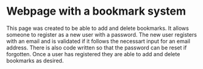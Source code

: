 # Webpage with a bookmark system
This page was created to be able to add and delete bookmarks. 
It allows someone to register as a new user with a password. 
The new user registers with an email and is validated if it follows the necessart input for an email address. 
There is also code written so that the password can be reset if forgotten. 
Once a user has registered they are able to add and delete bookmarks as desired.

